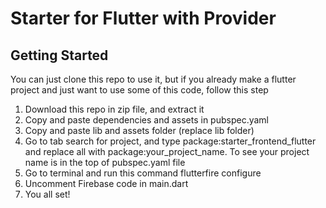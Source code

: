 # Starter for Flutter with Provider

## Getting Started

You can just clone this repo to use it, but if you already make a flutter project and just want to use some of this code, follow this step

1. Download this repo in zip file, and extract it
2. Copy and paste dependencies and assets in pubspec.yaml
3. Copy and paste lib and assets folder (replace lib folder)
4. Go to tab search for project, and type package:starter_frontend_flutter and replace all with package:your_project_name. To see your project name is in the top of pubspec.yaml file
5. Go to terminal and run this command flutterfire configure
6. Uncomment Firebase code in main.dart
7. You all set!
